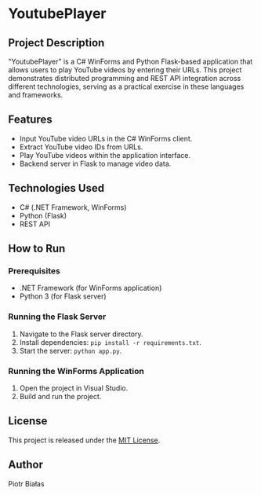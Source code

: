 # YoutubePlayer

## Project Description
"YoutubePlayer" is a C# WinForms and Python Flask-based application that allows users to play YouTube videos by entering their URLs. This project demonstrates distributed programming and REST API integration across different technologies, serving as a practical exercise in these languages and frameworks.

## Features
- Input YouTube video URLs in the C# WinForms client.
- Extract YouTube video IDs from URLs.
- Play YouTube videos within the application interface.
- Backend server in Flask to manage video data.

## Technologies Used
- C# (.NET Framework, WinForms)
- Python (Flask)
- REST API

## How to Run
### Prerequisites
- .NET Framework (for WinForms application)
- Python 3 (for Flask server)

### Running the Flask Server
1. Navigate to the Flask server directory.
2. Install dependencies: `pip install -r requirements.txt`.
3. Start the server: `python app.py`.

### Running the WinForms Application
1. Open the project in Visual Studio.
2. Build and run the project.

## License
This project is released under the [MIT License](LICENSE).

## Author
Piotr Białas
